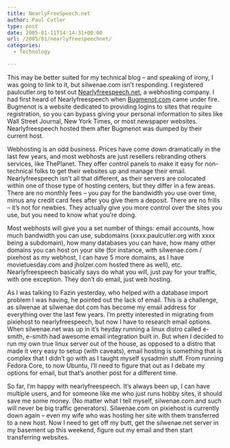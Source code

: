 ```yaml
---
title: NearlyFreeSpeech.net
author: Paul Cutler
type: post
date: 2005-01-11T14:14:31+00:00
url: /2005/01/nearlyfreespeechnet/
categories:
  - Technology

---
```

This may be better suited for my technical blog &#8211; and speaking of irony, I was going to link to it, but silwenae.com isn&#8217;t responding. I registered paulcutler.org to test out [Nearlyfreespeech.net][1], a webhosting company. I had first heard of Nearlyfreespeech when [Bugmenot.com][2] came under fire. Bugmenot is a website dedicated to providing logins to sites that require registration, so you can bypass giving your personal information to sites like Wall Street Journal, New York Times, or most newspaper websites. Nearlyfreespeech hosted them after Bugmenot was dumped by their current host.

Webhosting is an odd business. Prices have come down dramatically in the last few years, and most webhosts are just resellers rebranding others services, like ThePlanet. They offer control panels to make it easy for non-technical folks to get their websites up and manage their email. Nearlyfreespeech isn&#8217;t all that different, as their servers are colocated within one of those type of hosting centers, but they differ in a few areas. There are no monthly fees &#8211; you pay for the bandwidth you use over time, minus any credit card fees after you give them a deposit. There are no frills &#8211; it&#8217;s not for newbies. They actually give you more control over the sites you use, but you need to know what you&#8217;re doing.

Most webhosts will give you a set number of things: email accounts, how much bandwidth you can use, subdomains (xxxx.paulcutler.org with xxxx being a subdomain), how many databases you can have, how many other domains you can host on your site (for instance, with silwenae.com / pixehost as my webhost, I can have 5 more domains, as I have movietuesday.com and jholzer.com hosted there as well), etc. Nearlyfreespeech basically says do what you will, just pay for your traffic, with one exception. They don&#8217;t do email, just web hosting.

As I was talking to Fazin yesterday, who helped with a database import problem I was having, he pointed out the lack of email. This is a challenge, as silwenae at silwenae dot com has become my email address for everything over the last few years. I&#8217;m pretty interested in migrating from pixiehost to nearlyfreespeech, but now I have to research email options. When silwenae.net was up in it&#8217;s heyday running a linux distro called e-smith, e-smith had awesome email integration built in. But when I decided to run my own true linux server out of the house, as opposed to a distro that made it very easy to setup (with caveats), email hosting is something that is complex that I didn&#8217;t go with as I taught myself sysadmin stuff. From running Fedora Core, to now Ubuntu, I&#8217;ll need to figure that out as I debate my options for email, but that&#8217;s another post for a different time.

So far, I&#8217;m happy with nearlyfreespeech. It&#8217;s always been up, I can have multiple users, and for someone like me who just runs hobby sites, it should save me some money. (No matter what I tell myself, silwenae.com and such will never be big traffic generators). Silwenae.com on pixiehost is currently down again &#8211; even my wife who was hosting her site with them transferred to a new host. Now I need to get off my butt, get the silwenae.net server in my basement up this weekend, figure out my email and then start transferring websites.

 [1]: http://www.nearlyfreespeech.net
 [2]: http://www.bugmenot.com